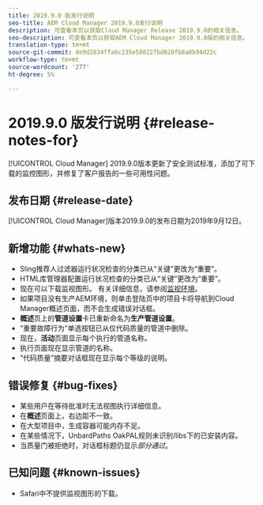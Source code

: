 ```yaml
---
title: 2019.9.0 版发行说明
seo-title: AEM Cloud Manager 2019.9.0发行说明
description: 可查看本页以获取Cloud Manager Release 2019.9.0的相关信息。
seo-description: 可查看本页以获取AEM Cloud Manager 2019.9.0版的相关信息。
translation-type: tm+mt
source-git-commit: de9d2834ffa6c235e580227bd020fb8a0b94d22c
workflow-type: tm+mt
source-wordcount: '277'
ht-degree: 5%

---
```


# 2019.9.0 版发行说明 {#release-notes-for}

[!UICONTROL Cloud Manager] 2019.9.0版本更新了安全测试标准，添加了可下载的监控图形，并修复了客户报告的一些可用性问题。

## 发布日期 {#release-date}

[!UICONTROL Cloud Manager]版本2019.9.0的发布日期为2019年9月12日。

## 新增功能 {#whats-new}

* Sling推荐人过滤器运行状况检查的分类已从“关键”更改为“重要”。
* HTML库管理器配置运行状况检查的分类已从“关键”更改为“重要”。
* 现在可以下载监视图形。 有关详细信息，请参阅[监视环境](monitor-your-environments.md)。
* 如果项目没有生产AEM环境，则单击登陆页中的项目卡将导航到Cloud Manager概述页面，而不会生成错误对话框。
* **概述**&#x200B;页上的&#x200B;**管道设置**&#x200B;卡已重新命名为&#x200B;**生产管道设置**。
* “重要故障行为”单选按钮已从仅代码质量的管道中删除。
* 现在，**活动**&#x200B;页面显示每个执行的管道名称。
* 执行页面现在显示管道的名称。
* “代码质量”摘要对话框现在显示每个等级的说明。

## 错误修复 {#bug-fixes}

* 某些用户在等待批准时无法视图执行详细信息。
* 在&#x200B;**概述**&#x200B;页面上，右边距不一致。
* 在大型项目中，生成容器可能内存不足。
* 在某些情况下，UnbardPaths OakPAL规则未识别/libs下的已安装内容。
* 当质量门被拒绝时，对话框标题仍显示&#x200B;*部分通过*。

## 已知问题 {#known-issues}

* Safari中不提供监视图形的下载。
